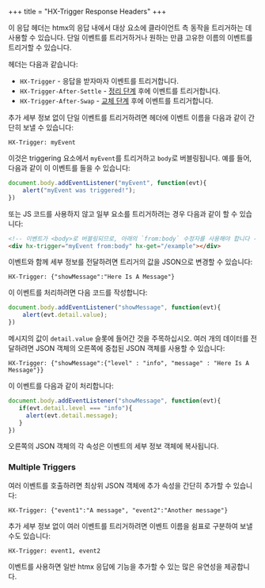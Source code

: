 +++
title = "HX-Trigger Response Headers"
+++

이 응답 헤더는 htmx의 응답 내에서 대상 요소에 클라이언트 측 동작을 트리거하는 데 사용할 수 있습니다. 단일 이벤트를 트리거하거나 원하는 만큼 고유한 이름의 이벤트를 트리거할 수 있습니다.

헤더는 다음과 같습니다:

* `HX-Trigger` - 응답을 받자마자 이벤트를 트리거합니다.
* `HX-Trigger-After-Settle` - [정리 단계](https://htmx.org/docs/#request-operations) 후에 이벤트를 트리거합니다.
* `HX-Trigger-After-Swap` - [교체 단계](https://htmx.org/docs/#request-operations) 후에 이벤트를 트리거합니다.

추가 세부 정보 없이 단일 이벤트를 트리거하려면 헤더에 이벤트 이름을 다음과 같이 간단히 보낼 수 있습니다:

`HX-Trigger: myEvent`

이것은 triggering 요소에서 `myEvent`를 트리거하고 `body`로 버블링됩니다. 예를 들어, 다음과 같이 이 이벤트를 들을 수 있습니다:

```javascript
document.body.addEventListener("myEvent", function(evt){
    alert("myEvent was triggered!");
})
```

또는 JS 코드를 사용하지 않고 일부 요소를 트리거하려는 경우 다음과 같이 할 수 있습니다:

```html
<!-- 이벤트가 <body>로 버블링되므로, 아래의 `from:body` 수정자를 사용해야 합니다 -->
<div hx-trigger="myEvent from:body" hx-get="/example"></div>
```

이벤트와 함께 세부 정보를 전달하려면 트리거의 값을 JSON으로 변경할 수 있습니다:

`HX-Trigger: {"showMessage":"Here Is A Message"}`

이 이벤트를 처리하려면 다음 코드를 작성합니다:

```javascript
document.body.addEventListener("showMessage", function(evt){
    alert(evt.detail.value);
})
```

메시지의 값이 `detail.value` 슬롯에 들어간 것을 주목하십시오. 여러 개의 데이터를 전달하려면 JSON 객체의 오른쪽에 중첩된 JSON 객체를 사용할 수 있습니다:

`HX-Trigger: {"showMessage":{"level" : "info", "message" : "Here Is A Message"}}`

이 이벤트를 다음과 같이 처리합니다:

```javascript
document.body.addEventListener("showMessage", function(evt){
   if(evt.detail.level === "info"){
     alert(evt.detail.message);   
   }
})
```

오른쪽의 JSON 객체의 각 속성은 이벤트의 세부 정보 객체에 복사됩니다.

### Multiple Triggers

여러 이벤트를 호출하려면 최상위 JSON 객체에 추가 속성을 간단히 추가할 수 있습니다:

`HX-Trigger: {"event1":"A message", "event2":"Another message"}`

추가 세부 정보 없이 여러 이벤트를 트리거하려면 이벤트 이름을 쉼표로 구분하여 보낼 수도 있습니다:

`HX-Trigger: event1, event2`

이벤트를 사용하면 일반 htmx 응답에 기능을 추가할 수 있는 많은 유연성을 제공합니다.
